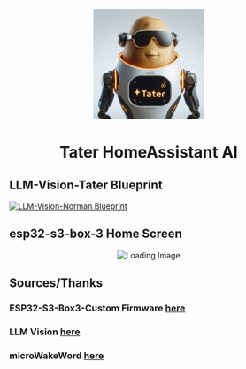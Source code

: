 <p align="center">
  <img src="https://raw.githubusercontent.com/MasterPhooey/Norm-Peterson-HomeAssistant-AI/refs/heads/main/images/tater.png" height="200">

</p>

<h1 align="center">Tater HomeAssistant AI</h1>

## LLM-Vision-Tater Blueprint

[![LLM-Vision-Norman Blueprint](https://community-assets.home-assistant.io/original/4X/1/a/1/1a129e306bc6a339cf8a2b9222553254a1909b6f.svg)](https://my.home-assistant.io/redirect/blueprint_import/?blueprint_url=https://github.com/MasterPhooey/Tater-HomeAssistant-AI/blob/main/llm-vision-tater.yaml)

## esp32-s3-box-3 Home Screen
<p align="center">
  <img src="https://raw.githubusercontent.com/MasterPhooey/Tater-HomeAssistant-AI/refs/heads/main/images/home.png" alt="Loading Image" style="width: 200px; height: auto;">
</p>

## Sources/Thanks
### ESP32-S3-Box3-Custom Firmware [here](<https://github.com/BigBobbas/ESP32-S3-Box3-Custom-ESPHome>)
### LLM Vision [here](<https://github.com/valentinfrlch/ha-llmvision>)
### microWakeWord [here](<https://github.com/kahrendt/microWakeWord>)
